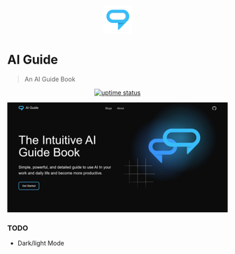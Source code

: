 <p align="center">
  <img src="./public/logo.png" lt="Logo" width="65" />
<p>

# AI Guide
> An AI Guide Book

<p align="center">
  <a href="https://uptime.betterstack.com/?utm_source=status_badge">
    <img src="https://uptime.betterstack.com/status-badges/v3/monitor/167r7.svg" alt="uptime status">
  </a>
</p>

![Landing](public/previews/landing.webp)

### TODO
- Dark/light Mode